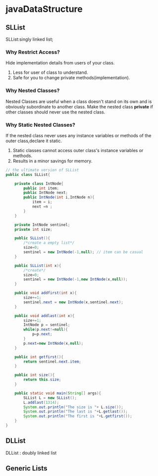 # javaDataStructure

## SLList
SLList:singly linked list;

### Why Restrict Access?
Hide implementation details from users of your class.
1. Less for user of class to understand.
2. Safe for you to change private methods(implementation).
### Why Nested Classes?
Nested Classes are useful when a class doesn't stand on its own and is obviously
subordinate to another class.
Make the nested class **private** if other classes should never use the nested class.
###  Why Static Nested Classes?
If the nested class never uses any instance variables or methods of the outer class,declare it static.
1. Static classes cannot access outer class's instance variables or methods.
2. Results in a minor savings for memory.
```java
// the ultimate version of SLList
public class SLList{

	private class IntNode{
		public int item;
		public IntNode next;
		public IntNode(int i,IntNode n){
			item = i;
			next =n ;
		}
	}

	private IntNode sentinel;
	private int size;

	public SLList(){
        /*create a empty list*/
		size=0;
		sentinel = new IntNode(-1,null); // item can be casual
	}

	public SLList(int x){
		/*create*/
		size=0;
		sentinel = new IntNode(-1,new IntNode(x,null));
	}

	public void addfirst(int x){
		size+=1;
		sentinel.next = new IntNode(x,sentinel.next);
	}

	public void addlast(int x){
		size+=1;
		IntNode p = sentinel;
		while(p.next!=null){
			p=p.next;
		}
		p.next=new IntNode(x,null);
	}

	public int getfirst(){
		return sentinel.next.item;
	}

	public int size(){
		return this.size;
	}

	public static void main(String[] args){
		SLList L = new SLList();
		L.addlast(1314);
		System.out.println("The size is "+ L.size());
		System.out.println("The last is "+L.getlast());
		System.out.println("The first is "+L.getfirst());
	}
}
```

## DLList
DLList : doubly linked list


## Generic Lists
```java
